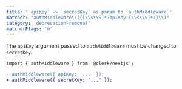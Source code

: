 ```yaml
---
title: '`apiKey` -> `secretKey` as param to `authMiddleware`'
matcher: "authMiddleware\\({[\\s\\S]*?apiKey:[\\s\\S]*?}\\)"
category: 'deprecation-removal'
matcherFlags: 'm'
---
```


The `apiKey` argument passed to `authMiddleware` must be changed to `secretKey`.

```diff
import { authMiddleware } from '@clerk/nextjs';

- authMiddleware({ apiKey: '...' });
+ authMiddleware({ secretKey: '...' });
```
